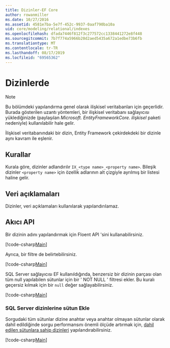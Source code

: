 ```yaml
---
title: Dizinler-EF Core
author: rowanmiller
ms.date: 10/27/2016
ms.assetid: 4581e7ba-5e7f-452c-9937-0aaf790ba10a
uid: core/modeling/relational/indexes
ms.openlocfilehash: dfada7446f812f3c277572cc1338441272e8f448
ms.sourcegitcommit: 7b7f774a5966b20d2aed5435a672a1edbe73b6fb
ms.translationtype: MT
ms.contentlocale: tr-TR
ms.lasthandoff: 08/17/2019
ms.locfileid: "69565362"
---
```

# <a name="indexes"></a>Dizinlerde

> [!NOTE]  
> Bu bölümdeki yapılandırma genel olarak ilişkisel veritabanları için geçerlidir. Burada gösterilen uzantı yöntemleri, bir ilişkisel veritabanı sağlayıcısı yüklediğinizde (paylaşılan *Microsoft. EntityFrameworkCore. ilişkisel* paketi nedeniyle) kullanılabilir hale gelir.

İlişkisel veritabanındaki bir dizin, Entity Framework çekirdekdeki bir dizinle aynı kavram ile eşlenir.

## <a name="conventions"></a>Kurallar

Kurala göre, dizinler adlandırılır `IX_<type name>_<property name>`. Bileşik dizinler `<property name>` için özellik adlarının alt çizgiyle ayrılmış bir listesi haline gelir.

## <a name="data-annotations"></a>Veri açıklamaları

Dizinler, veri açıklamaları kullanılarak yapılandırılamaz.

## <a name="fluent-api"></a>Akıcı API

Bir dizinin adını yapılandırmak için Floent API 'sini kullanabilirsiniz.

[!code-csharp[Main](../../../../samples/core/Modeling/FluentAPI/Samples/Relational/IndexName.cs?name=Model&highlight=9)]

Ayrıca, bir filtre de belirtebilirsiniz.

[!code-csharp[Main](../../../../samples/core/Modeling/FluentAPI/Samples/Relational/IndexFilter.cs?name=Model&highlight=9)]

SQL Server sağlayıcısı EF kullanıldığında, benzersiz bir dizinin parçası olan tüm null yapılabilen sütunlar için bir ' NOT NULL ' filtresi ekler. Bu kuralı geçersiz kılmak için bir `null` değer sağlayabilirsiniz.

[!code-csharp[Main](../../../../samples/core/Modeling/FluentAPI/Samples/Relational/IndexNoFilter.cs?name=Model&highlight=10)]

### <a name="include-columns-in-sql-server-indexes"></a>SQL Server dizinlerine sütun Ekle

Sorgudaki tüm sütunlar dizine anahtar veya anahtar olmayan sütunlar olarak dahil edildiğinde sorgu performansını önemli ölçüde artırmak için, [dahil edilen sütunlara sahip dizinleri](https://docs.microsoft.com/sql/relational-databases/indexes/create-indexes-with-included-columns) yapılandırabilirsiniz.

[!code-csharp[Main](../../../../samples/core/Modeling/FluentAPI/Samples/Relational/ForSqlServerHasIndex.cs?name=Model)]
